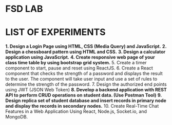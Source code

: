 # FSD LAB
# LIST OF EXPERIMENTS

**1. Design a Login Page using HTML, CSS (Media Query) and JavaScript.**
**2. Design a chessboard pattern using HTML and CSS.**
**3. Design a calculator application using JavaScript.**
**4. Create responsive web page of your class time table by using bootstrap grid system.**
5. Create a timer component to start, pause and reset using ReactJS.
6. Create a React component that checks the strength of a password and displays the result to the user.
The component will take user input and use a set of rules to determine the strength of the password.
7. Design the authorized end points using JWT (JSON Web Token)
**8. Develop a backend application with REST API to perform CRUD operations on student data.
(Use Postman Tool)**
**9. Design replica set of student database and insert records in primary node and display the records in
secondary nodes.**
10. Create Real-Time Chat Features in a Web Application Using React, Node.js, Socket.io, and MongoDB.

